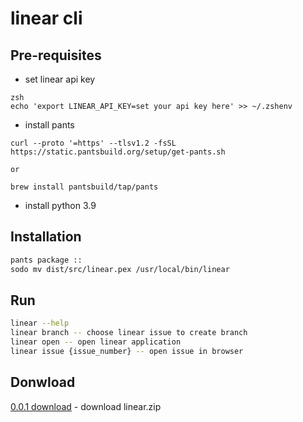 # linear cli

## Pre-requisites
- set linear api key
```shell
zsh
echo 'export LINEAR_API_KEY=set your api key here' >> ~/.zshenv
```
- install pants
```shell
curl --proto '=https' --tlsv1.2 -fsSL https://static.pantsbuild.org/setup/get-pants.sh

or 

brew install pantsbuild/tap/pants
```
- install python 3.9

## Installation

```zsh
pants package ::
sodo mv dist/src/linear.pex /usr/local/bin/linear
```

## Run
```zsh
linear --help
linear branch -- choose linear issue to create branch
linear open -- open linear application
linear issue {issue_number} -- open issue in browser
```

## Donwload
[0.0.1 download](https://github.com/szto/linear-cli/releases/tag/0.0.1) - download linear.zip
